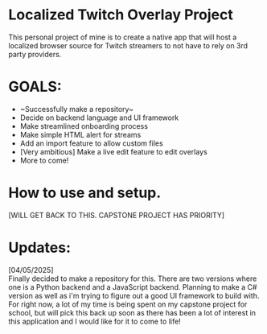 
# Localized Twitch Overlay Project

This personal project of mine is to create a native app that will host a localized browser source for Twitch streamers to not have to rely on 3rd party providers.

# GOALS:
- ~Successfully make a repository~
- Decide on backend language and UI framework
- Make streamlined onboarding process 
- Make simple HTML alert for streams 
- Add an import feature to allow custom files 
- [Very ambitious] Make a live edit feature to edit overlays
- More to come!
# How to use and setup.

[WILL GET BACK TO THIS. CAPSTONE PROJECT HAS PRIORITY]

# Updates: 
[04/05/2025] \
Finally decided to make a repository for this. There are two versions where one is a Python backend and a JavaScript backend. Planning to make a C# version as well as i'm trying to figure out a good UI framework to build with. For right now, a lot of my time is being spent on my capstone project for school, but will pick this back up soon as there has been a lot of interest in this application and I would like for it to come to life!
